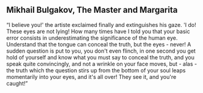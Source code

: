 
## Mikhail Bulgakov, The Master and Margarita

“I believe you!' the artiste exclaimed finally and extinguishes his gaze. 'I do! These eyes are not lying! How many times have I told you that your basic error consists in underestimating the significance of the human eye. Understand that the tongue can conceal the truth, but the eyes - never! A sudden question is put to you, you don't even flinch, in one second you get hold of yourself and know what you must say to conceal the truth, and you speak quite convincingly, and not a wrinkle on your face moves, but - alas - the truth which the question stirs up from the bottom of your soul leaps momentarily into your eyes, and it's all over! They see it, and you're caught!”
